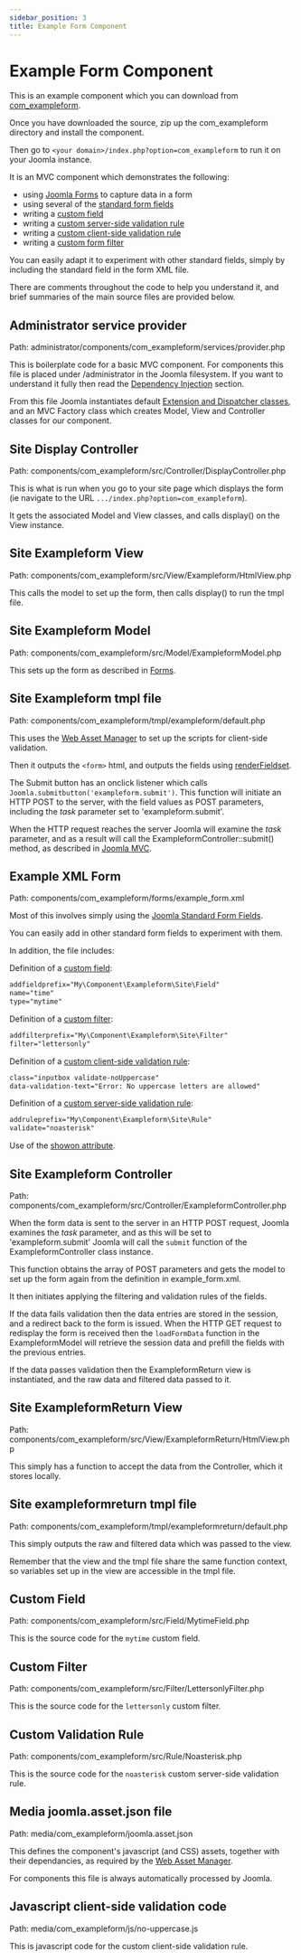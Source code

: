 ```yaml
---
sidebar_position: 3
title: Example Form Component
---
```


Example Form Component
======================

This is an example component which you can download from [com_exampleform](https://github.com/joomla/manual-examples/tree/main/component-exampleform).

Once you have downloaded the source, zip up the com_exampleform directory and install the component.

Then go to `<your domain>/index.php?option=com_exampleform` to run it on your Joomla instance.

It is an MVC component which demonstrates the following:

- using [Joomla Forms](../../../general-concepts/forms/how-forms-work.md) to capture data in a form
- using several of the [standard form fields](../../../general-concepts/forms-fields/standard-fields/index.md)
- writing a [custom field](../../../general-concepts/forms-fields/custom-fields-overview.md)
- writing a [custom server-side validation rule](../../../general-concepts/forms/server-side-validation.md)
- writing a [custom client-side validation rule](../../../general-concepts/forms/client-side-validation.md)
- writing a [custom form filter](../../../general-concepts/forms-fields/standard-form-field-attributes.md#filter)

You can easily adapt it to experiment with other standard fields, simply by including the standard field in the form XML file.

There are comments throughout the code to help you understand it, and brief summaries of the main source files are provided below.

## Administrator service provider

Path: administrator/components/com_exampleform/services/provider.php

This is boilerplate code for a basic MVC component. For components this file is placed under /administrator in the Joomla filesystem.
If you want to understand it fully then read the [Dependency Injection](../../../general-concepts/dependency-injection/index.md) section. 

From this file Joomla instantiates default [Extension and Dispatcher classes](../../../general-concepts/extension-and-dispatcher/index.md), and an MVC Factory class which creates Model, View and Controller classes for our component. 

## Site Display Controller

Path: components/com_exampleform/src/Controller/DisplayController.php

This is what is run when you go to your site page which displays the form (ie navigate to the URL `.../index.php?option=com_exampleform`).

It gets the associated Model and View classes, and calls display() on the View instance.

## Site Exampleform View

Path: components/com_exampleform/src/View/Exampleform/HtmlView.php

This calls the model to set up the form, then calls display() to run the tmpl file.

## Site Exampleform Model

Path: components/com_exampleform/src/Model/ExampleformModel.php

This sets up the form as described in [Forms](../../../general-concepts/forms/index.md).

## Site Exampleform tmpl file

Path: components/com_exampleform/tmpl/exampleform/default.php

This uses the [Web Asset Manager](../../../general-concepts/web-asset-manager.md) to set up the scripts for client-side validation.

Then it outputs the `<form>` html, and outputs the fields using [renderFieldset](../../../general-concepts/forms/manipulating-forms.md#fieldsets).

The Submit button has an onclick listener which calls `Joomla.submitbutton('exampleform.submit')`. 
This function will initiate an HTTP POST to the server, with the field values as POST parameters, including the *task* parameter set to 'exampleform.submit'.

When the HTTP request reaches the server Joomla will examine the *task* parameter, and as a result will call the ExampleformController::submit() method, as described in [Joomla MVC](../mvc/mvc-overview.md).

## Example XML Form

Path: components/com_exampleform/forms/example_form.xml

Most of this involves simply using the [Joomla Standard Form Fields](../../../general-concepts/forms-fields/standard-fields/index.md).

You can easily add in other standard form fields to experiment with them.

In addition, the file includes:

Definition of a [custom field](../../../general-concepts/forms-fields/custom-fields-overview.md):
```xml
addfieldprefix="My\Component\Exampleform\Site\Field"
name="time" 
type="mytime"
```

Definition of a [custom filter](../../../general-concepts/forms-fields/standard-form-field-attributes.md#filter):
```xml
addfilterprefix="My\Component\Exampleform\Site\Filter"
filter="lettersonly"
```

Definition of a [custom client-side validation rule](../../../general-concepts/forms/client-side-validation.md):
```xml
class="inputbox validate-noUppercase"
data-validation-text="Error: No uppercase letters are allowed"
```

Definition of a [custom server-side validation rule](../../../general-concepts/forms/server-side-validation.md):
```xml
addruleprefix="My\Component\Exampleform\Site\Rule"
validate="noasterisk"
```

Use of the [showon attribute](../../../general-concepts/forms-fields/standard-form-field-attributes.md#showon). 

## Site Exampleform Controller

Path: components/com_exampleform/src/Controller/ExampleformController.php

When the form data is sent to the server in an HTTP POST request, Joomla examines the *task* parameter, and as this will be set to 'exampleform.submit' Joomla will call the `submit` function of the ExampleformController class instance.

This function obtains the array of POST parameters and gets the model to set up the form again from the definition in example_form.xml.

It then initiates applying the filtering and validation rules of the fields.

If the data fails validation then the data entries are stored in the session, and a redirect back to the form is issued. 
When the HTTP GET request to redisplay the form is received then the `loadFormData` function in the ExampleformModel will retrieve the session data and prefill the fields with the previous entries.

If the data passes validation then the ExampleformReturn view is instantiated, and the raw data and filtered data passed to it. 

## Site ExampleformReturn View

Path: components/com_exampleform/src/View/ExampleformReturn/HtmlView.php

This simply has a function to accept the data from the Controller, which it stores locally.

## Site exampleformreturn tmpl file

Path: components/com_exampleform/tmpl/exampleformreturn/default.php

This simply outputs the raw and filtered data which was passed to the view.

Remember that the view and the tmpl file share the same function context, so variables set up in the view are accessible in the tmpl file. 

## Custom Field

Path: components/com_exampleform/src/Field/MytimeField.php

This is the source code for the `mytime` custom field.

## Custom Filter

Path: components/com_exampleform/src/Filter/LettersonlyFilter.php

This is the source code for the `lettersonly` custom filter. 

## Custom Validation Rule

Path: components/com_exampleform/src/Rule/Noasterisk.php

This is the source code for the `noasterisk` custom server-side validation rule.

## Media joomla.asset.json file

Path: media/com_exampleform/joomla.asset.json

This defines the component's javascript (and CSS) assets, together with their dependancies, as required by the [Web Asset Manager](../../../general-concepts/web-asset-manager.md).

For components this file is always automatically processed by Joomla.

## Javascript client-side validation code

Path: media/com_exampleform/js/no-uppercase.js

This is javascript code for the custom client-side validation rule. 